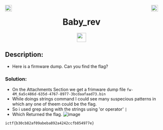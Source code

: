 <div><img align = "right" src = "https://img.shields.io/badge/Points-75%20-informational" height = 22>
<img align = "left" src = "https://img.shields.io/badge/Catagory-REVERSING-informational" height = 22>
</div
<br>
<div align="center"> <h1> Baby_rev</h1> <img src = "https://img.shields.io/badge/Solved ✔️%20-brightgreen" height = 30>
</div>

## Description: 
- Here is a firmware dump. Can you find the flag?

### Solution: 

- On the Attachments Section we get a frimware dump file ```fw-4M_6a5c486d-635d-4767-8977-3bcdaafaad73.bin```
- While doings strings command I could see many suspecious patterns in which any one of theem could be the flag.
- So i used grep along with the strings using 'or operator' ```|``` 
- Which Returned the flag.
  ![image](https://user-images.githubusercontent.com/100958162/177008665-ab6ecd1d-bb89-4a72-a44d-561099e5da18.png)

```
ictf{b30cb82af09abeba892a4242ccfb854977e}
```
